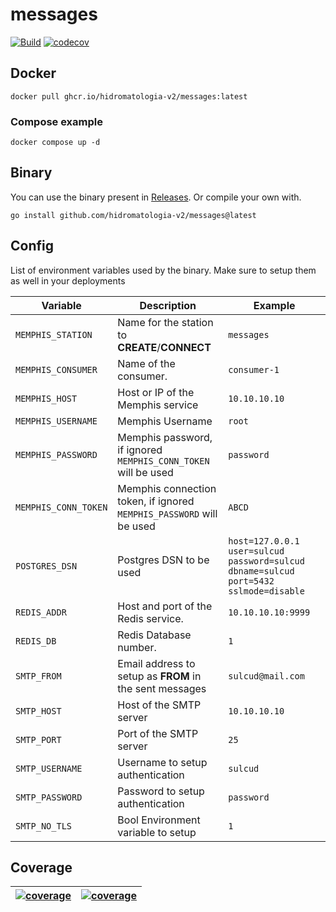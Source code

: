 # messages

[![Build](https://github.com/hidromatologia-v2/messages/actions/workflows/build.yaml/badge.svg)](https://github.com/hidromatologia-v2/messages/actions/workflows/build.yaml)
[![codecov](https://codecov.io/gh/hidromatologia-v2/messages/branch/main/graph/badge.svg?token=64EUME4QU2)](https://codecov.io/gh/hidromatologia-v2/messages)

## Docker

```shell
docker pull ghcr.io/hidromatologia-v2/messages:latest
```

### Compose example

```shell
docker compose up -d
```

## Binary

You can use the binary present in [Releases](https://github.com/hidromatologia-v2/messages/releases/latest). Or compile your own with.

```shell
go install github.com/hidromatologia-v2/messages@latest
```

## Config

List of environment variables used by the binary. Make sure to setup them as well in your deployments

| Variable             | Description                                                  | Example                                                      |
| -------------------- | ------------------------------------------------------------ | ------------------------------------------------------------ |
| `MEMPHIS_STATION`    | Name for the station to **CREATE**/**CONNECT**               | `messages`                                                   |
| `MEMPHIS_CONSUMER`   | Name of the consumer.                                        | `consumer-1`                                                 |
| `MEMPHIS_HOST`       | Host or IP of the Memphis service                            | `10.10.10.10`                                                |
| `MEMPHIS_USERNAME`   | Memphis Username                                             | `root`                                                       |
| `MEMPHIS_PASSWORD`   | Memphis password, if ignored `MEMPHIS_CONN_TOKEN` will be used | `password`                                                   |
| `MEMPHIS_CONN_TOKEN` | Memphis connection token, if ignored `MEMPHIS_PASSWORD` will be used | `ABCD`                                                       |
| `POSTGRES_DSN`       | Postgres DSN to be used                                      | `host=127.0.0.1 user=sulcud password=sulcud dbname=sulcud port=5432 sslmode=disable` |
| `REDIS_ADDR`         | Host and port of the Redis service.                          | `10.10.10.10:9999`                                           |
| `REDIS_DB`           | Redis Database number.                                       | `1`                                                          |
| `SMTP_FROM`          | Email address to setup as **FROM** in the sent messages      | `sulcud@mail.com`                                            |
| `SMTP_HOST`          | Host of the SMTP server                                      | `10.10.10.10`                                                |
| `SMTP_PORT`          | Port of the SMTP server                                      | `25`                                                         |
| `SMTP_USERNAME`      | Username to setup authentication                             | `sulcud`                                                     |
| `SMTP_PASSWORD`      | Password to setup authentication                             | `password`                                                   |
| `SMTP_NO_TLS`        | Bool Environment variable to setup                           | `1`                                                          |

## Coverage

| [![coverage](https://codecov.io/gh/hidromatologia-v2/messages/branch/main/graphs/sunburst.svg?token=64EUME4QU2)](https://app.codecov.io/gh/hidromatologia-v2/messages) | [![coverage](https://codecov.io/gh/hidromatologia-v2/messages/branch/main/graphs/tree.svg?token=64EUME4QU2)](https://app.codecov.io/gh/hidromatologia-v2/messages) |
| ------------------------------------------------------------ | ------------------------------------------------------------ |

